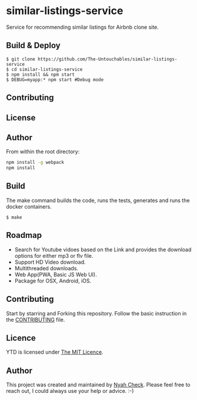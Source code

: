 # similar-listings-service

Service for recommending similar listings for Airbnb clone site.


## Build & Deploy

```
$ git clone https://github.com/The-Untouchables/similar-listings-service
$ cd similar-listings-service
$ npm install && npm start
$ DEBUG=myapp:* npm start #Debug mode

```

## Contributing

## License

## Author

From within the root directory:

```sh
npm install -g webpack
npm install
```


## Build

The make command builds the code, runs the tests, generates and runs the docker containers.

```
$ make
```


## Roadmap

* Search for Youtube vidoes based on the Link and provides the download options for either mp3 or flv file.
* Support HD Video download.
* Multithreaded downloads.
* Web App(PWA, Basic JS Web UI).
* Package for OSX, Android, iOS.


## Contributing

Start by starring and Forking this repository. Follow the basic instruction in the [CONTRIBUTING](CONTRIBUTING.md) file.

## Licence

YTD is licensed under [The MIT Licence](LICENSE.md).

## Author

This project was created and maintained by [Nyah Check](https://twitter.com/nyah_check). Please feel free to reach out, I could always use your help or advice. :-)
